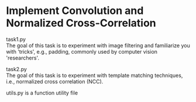 # Implement Convolution and Normalized Cross-Correlation

task1.py<br/>
The goal of this task is to experiment with image filtering and familiarize you with 'tricks', e.g., padding, commonly used by computer vision 'researchers'.<br/>

task2.py<br/>
The goal of this task is to experiment with template matching techniques, i.e., normalized cross correlation (NCC).<br/>

utils.py is a function utility file
